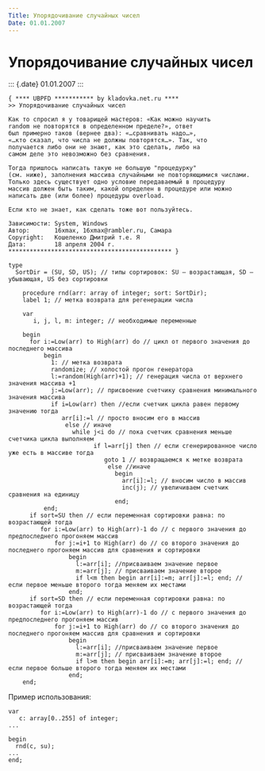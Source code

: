 ```yaml
---
Title: Упорядочивание случайных чисел
Date: 01.01.2007
---
```



Упорядочивание случайных чисел
==============================

::: {.date}
01.01.2007
:::

    { **** UBPFD *********** by kladovka.net.ru ****
    >> Упорядочивание случайных чисел
     
    Как то спросил я у товарищей мастеров: «Как можно научить 
    random не повторятся в определенном пределе?», ответ 
    был примерно таков (вернее два): «…сравнивать надо…», 
    «…кто сказал, что числа не должны повторятся…». Так, что 
    получается либо они не знают, как это сделать, либо на 
    самом деле это невозможно без сравнения.
     
    Тогда пришлось написать такую не большую "процедурку" 
    (см. ниже), заполнения массива случайными не повторяющимися числами. 
    Только здесь существует одно условие передаваемый в процедуру 
    массив должен быть таким, какой определен в процедуре или можно 
    написать две (или более) процедуры overload.
     
    Если кто не знает, как сделать тоже вот пользуйтесь.
     
    Зависимости: System, Windows
    Автор:       16xmax, 16xmax@rambler.ru, Самара
    Copyright:   Кошеленко Дмитрий т.е. Я
    Дата:        18 апреля 2004 г.
    ********************************************** }
     
    type
      SortDir = (SU, SD, US); // типы сортировок: SU – возрастающая, SD – убывающая, US без сортировки
     
        procedure rnd(arr: array of integer; sort: SortDir);
        label 1; // метка возврата для регенерации числа
     
        var
           i, j, l, m: integer; // необходимые переменные
     
        begin
          for i:=Low(arr) to High(arr) do // цикл от первого значения до последнего массива
              begin
                1: // метка возврата
                randomize; // холостой прогон генератора
                l:=random(High(arr)+1); // генерация числа от верхнего значения массива +1
                j:=Low(arr); // присвоение счетчику сравнения минимального значения массива
                if i=Low(arr) then //если счетчик цикла равен первому значению тогда
                   arr[i]:=l // просто вносим его в массив
                    else // иначе
                      while j<i do // пока счетчик сравнения меньше счетчика цикла выполняем
                            if l=arr[j] then // если сгенерированное число уже есть в массиве тогда
                               goto 1 // возвращаемся к метке возврата
                                else //иначе
                                  begin
                                    arr[i]:=l; // вносим число в массив
                                    inc(j); // увеличиваем счетчик сравнения на единицу
                                  end;
              end;
          if sort=SU then // если переменная сортировки равна: по возрастающей тогда
             for i:=Low(arr) to High(arr)-1 do // с первого значения до предпоследнего прогоняем массив
                 for j:=i+1 to High(arr) do // со второго значения до последнего прогоняем массив для сравнения и сортировки
                     begin
                       l:=arr[i]; //присваиваем значение первое
                       m:=arr[j]; // присваиваем значение второе
                       if l<m then begin arr[i]:=m; arr[j]:=l; end; // если первое меньше второго тогда меняем их местами
                     end;
          if sort=SD then // если переменная сортировки равна: по возрастающей тогда
             for i:=Low(arr) to High(arr)-1 do // с первого значения до предпоследнего прогоняем массив
                 for j:=i+1 to High(arr) do // со второго значения до последнего прогоняем массив для сравнения и сортировки
                     begin
                       l:=arr[i]; //присваиваем значение первое
                       m:=arr[j]; // присваиваем значение второе
                       if l>m then begin arr[i]:=m; arr[j]:=l; end; // если первое больше второго тогда меняем их местами
                     end;
        end; 

Пример использования:

     
    var
       c: array[0..255] of integer;
    ...
     
    begin
      rnd(c, su);
    ...
    end; 
